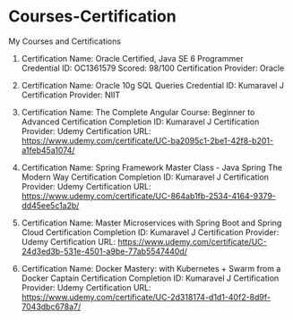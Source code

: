 # Courses-Certification
My Courses and Certifications
1. Certification Name: Oracle Certified, Java SE 6 Programmer   
   Credential ID: OC1361579   Scored: 98/100
   Certification Provider: Oracle
   
2. Certification Name: Oracle 10g SQL Queries
   Credential ID: Kumaravel J
   Certification Provider: NIIT
   
3. Certification Name: The Complete Angular Course: Beginner to Advanced
   Certification Completion ID: Kumaravel J
   Certification Provider: Udemy
   Certification URL: https://www.udemy.com/certificate/UC-ba2095c1-2be1-42f8-b201-a1feb45a1074/

4. Certification Name: Spring Framework Master Class - Java Spring The Modern Way
   Certification Completion ID: Kumaravel J
   Certification Provider: Udemy
   Certification URL: https://www.udemy.com/certificate/UC-864ab1fb-2534-4164-9379-dd45ee5c1a2b/
   
5. Certification Name: Master Microservices with Spring Boot and Spring Cloud
   Certification Completion ID: Kumaravel J
   Certification Provider: Udemy
   Certification URL: https://www.udemy.com/certificate/UC-24d3ed3b-531e-4501-a9be-77ab5547440d/
 
6. Certification Name: Docker Mastery: with Kubernetes + Swarm from a Docker Captain
   Certification Completion ID: Kumaravel J
   Certification Provider: Udemy
   Certification URL: https://www.udemy.com/certificate/UC-2d318174-d1d1-40f2-8d9f-7043dbc678a7/
   
   

